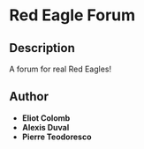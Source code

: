 # Red Eagle Forum

## Description
A forum for real Red Eagles!

## Author
* **Eliot Colomb**
* **Alexis Duval**
* **Pierre Teodoresco**